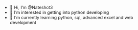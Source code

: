 - 👋 Hi, I’m @Nateshot3
- 👀 I’m interested in getting into python developing
- 🌱 I’m currently learning python, sql, advanced excel and web development 

<!---
Nateshot3/Nateshot3 is a ✨ special ✨ repository because its `README.md` (this file) appears on your GitHub profile.
You can click the Preview link to take a look at your changes.
--->
